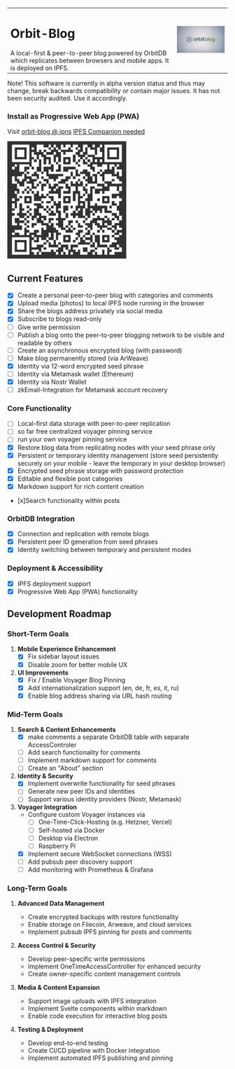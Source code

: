 <table border="0" cellspacing="0" cellpadding="0">
  <tr>
      <td>
      <h1>Orbit-Blog</h1>A local-first & peer-to-peer blog powered by OrbitDB which replicates between browsers and mobile apps. It is deployed on IPFS.</td>
    <td><img src="./public/orbitbloglogo-700.png" width="300" alt="Orbit Blog Logo"></td>
  </tr>
</table>
Note! This software is currently in alpha version status and thus may change, break backwards compatibility or contain major issues. It has not been security audited. Use it accordingly.

### Install as Progressive Web App (PWA)

Visit [orbit-blog @ ipns](ipns://k51qzi5uqu5djjnnjgtviql86f19isjyz6azhw48ovgn22m6otstezp2ngfs8g) [IPFS Companion needed](https://docs.ipfs.tech/install/ipfs-companion/)

[![QR Code to PWA](/public/ipns.dweb.link.png)](https://k51qzi5uqu5djjnnjgtviql86f19isjyz6azhw48ovgn22m6otstezp2ngfs8g.ipns.dweb.link/)

## Current Features
- [x] Create a personal peer-to-peer blog with categories and comments
- [x] Upload media (photos) to local IPFS node running in the browser
- [x] Share the blogs address privately via social media 
- [x] Subscribe to blogs read-only 
- [ ] Give write permission
- [ ] Publish a blog onto the peer-to-peer blogging network to be visible and readable by others
- [ ] Create an asynchronous encrypted blog (with password)
- [ ] Make blog permanently stored (via ArWeave)
- [x] Identity via 12-word encrypted seed phrase
- [ ] Identity via Metamask wallet (Ethereum)
- [x] Identity via Nostr Wallet
- [ ] zkEmail-Integration for Metamask account recovery   

### Core Functionality
- [ ] Local-first data storage with peer-to-peer replication
- [ ] so far free centralized voyager pinning service
- [ ] run your own voyager pinning service  
- [x] Restore blog data from replicating nodes with your seed phrase only
- [x] Persistent or temporary identity management (store seed persistently securely on your mobile - leave the temporary in your desktop browser)
- [x] Encrypted seed phrase storage with password protection
- [x] Editable and flexible post categories
- [x] Markdown support for rich content creation
- [x]Search functionality within posts

### OrbitDB Integration
- [x] Connection and replication with remote blogs
- [x] Persistent peer ID generation from seed phrases
- [x] Identity switching between temporary and persistent modes

### Deployment & Accessibility
- [x] IPFS deployment support
- [x] Progressive Web App (PWA) functionality

## Development Roadmap

### Short-Term Goals
1. **Mobile Experience Enhancement**
   - [x] Fix sidebar layout issues
   - [x] Disable zoom for better mobile UX

2. **UI Improvements**
   - [x] Fix / Enable Voyager Blog Pinning
   - [x] Add internationalization support (en, de, fr, es, it, ru)
   - [x] Enable blog address sharing via URL hash routing

### Mid-Term Goals
1. **Search & Content Enhancements**
   - [x] make comments a separate OrbitDB table with separate AccessControler
   - [ ] Add search functionality for comments
   - [ ] Implement markdown support for comments
   - [ ] Create an "About" section

2. **Identity & Security**
   - [x] Implement overwrite functionality for seed phrases
   - [ ] Generate new peer IDs and identities
   - [ ] Support various identity providers (Nostr, Metamask)

3. **Voyager Integration**
   - Configure custom Voyager instances via 
      - [ ] One-Time-Click-Hosting (e.g. Hetzner, Vercel)
      - [ ] Self-hosted via Docker
      - [ ] Desktop via Electron 
      - [ ] Raspberry Pi
   - [x] Implement secure WebSocket connections (WSS)
   - [ ] Add pubsub peer discovery support
   - [ ] Add monitoring with Prometheus & Grafana

### Long-Term Goals
1. **Advanced Data Management**
   - Create encrypted backups with restore functionality
   - Enable storage on Filecoin, Arweave, and cloud services
   - Implement pubsub IPFS pinning for posts and comments

2. **Access Control & Security**
   - Develop peer-specific write permissions
   - Implement OneTimeAccessController for enhanced security
   - Create owner-specific content management controls

3. **Media & Content Expansion**
   - Support image uploads with IPFS integration
   - Implement Svelte components within markdown
   - Enable code execution for interactive blog posts

4. **Testing & Deployment**
   - Develop end-to-end testing
   - Create CI/CD pipeline with Docker integration
   - Implement automated IPFS publishing and pinning